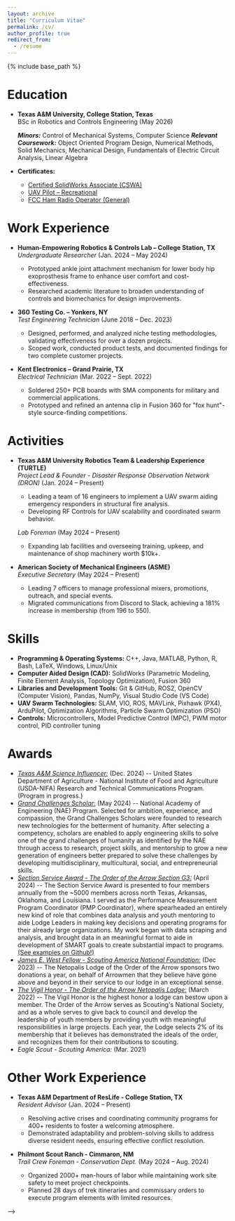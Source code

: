 ```yaml
---
layout: archive
title: "Curriculum Vitae"
permalink: /cv/
author_profile: true
redirect_from:
  - /resume
---
```


{% include base_path %}

Education
======
* **Texas A&M University, College Station, Texas**  
  BSc in Robotics and Controls Engineering (May 2026)  
  <!-- *GPA:* 3.24/4.00   -->
  ***Minors:*** Control of Mechanical Systems, Computer Science
  ***Relevant Coursework:*** Object Oriented Program Design, Numerical Methods, Solid Mechanics, Mechanical Design, Fundamentals of Electric Circuit Analysis, Linear Algebra

* **Certificates:** 
   * [Certified SolidWorks Associate (CSWA)](https://www.linkedin.com/in/ian-wilhite/details/certifications/1731692661513/single-media-viewer/)
   * [UAV Pilot – Recreational](www.linkedin.com/in/ian-wilhite/details/certifications/1713974513765/single-media-viewer/)
   * [FCC Ham Radio Operator (General)](https://wireless2.fcc.gov/UlsApp/UlsSearch/license.jsp?licKey=3703657)

Work Experience
======
* **Human-Empowering Robotics & Controls Lab – College Station, TX**  
  *Undergraduate Researcher* (Jan. 2024 – May 2024)  
  * Prototyped ankle joint attachment mechanism for lower body hip exoprosthesis frame to enhance user comfort and cost-effectiveness.  
  * Researched academic literature to broaden understanding of controls and biomechanics for design improvements.  

* **360 Testing Co. – Yonkers, NY**  
  *Test Engineering Technician* (June 2018 – Dec. 2023)  
  * Designed, performed, and analyzed niche testing methodologies, validating effectiveness for over a dozen projects.  
  * Scoped work, conducted product tests, and documented findings for two complete customer projects.  

* **Kent Electronics – Grand Prairie, TX**  
  *Electrical Technician* (Mar. 2022 – Sept. 2022)  
  * Soldered 250+ PCB boards with SMA components for military and commercial applications.  
  * Prototyped and refined an antenna clip in Fusion 360 for "fox hunt"-style source-finding competitions.  

Activities
======
* **Texas A&M University Robotics Team & Leadership Experience (TURTLE)**  
  *Project Lead & Founder - Disaster Response Observation Network (DRON)* (Jan. 2024 – Present)  
  * Leading a team of 16 engineers to implement a UAV swarm aiding emergency responders in structural fire analysis.  
  * Developing RF Controls for UAV scalability and coordinated swarm behavior.  

  *Lab Foreman* (May 2024 – Present)  
  * Expanding lab facilities and overseeing training, upkeep, and maintenance of shop machinery worth $10k+.  

* **American Society of Mechanical Engineers (ASME)**  
  *Executive Secretary* (May 2024 – Present)  
  * Leading 7 officers to manage professional mixers, promotions, outreach, and special events.  
  * Migrated communications from Discord to Slack, achieving a 181% increase in membership (from 196 to 550).  
<!-- 
* **Order of the Arrow - Section G3**  
  *Performance Measurement Program Coordinator (PMP Coordinator)* (April 2023 – Present)  
  * Designing and utilizing tools to track lodge growth and effectiveness.  
  * Mentored Lodge Chiefs to oversee a  
  
* **Order of the Arrow - Netopalis Lodge**  
  *Lodge Chief* (Aug. 2022 – Aug. 2023)  
  * Served as the executive of a volunteer organization of 1000+ members to execute a $50,000+ annual program
  * Presented to audiences of 300+ members at events, including in the Texas Capitol

* **Longhorn Council - Scouting America**
  *Executive Board Member* (Aug. 2022 – Aug. 2023)  
  * Entrusted to vote to manage the endowment, oversee and maintain the $10+ million assets, and expand program elements for the 10,000+ youth members

  -->

Skills
======
* **Programming & Operating Systems:** C++, Java, MATLAB, Python, R, Bash, LaTeX, Windows, Linux/Unix  
* **Computer Aided Design (CAD):** SolidWorks (Parametric Modeling, Finite Element Analysis, Topology Optimization), Fusion 360
* **Libraries and Development Tools:** Git & GitHub, ROS2, OpenCV (Computer Vision), Pandas, NumPy, Visual Studio Code (VS Code)  
* **UAV Swarm Technologies:** SLAM, VIO, ROS, MAVLink, Pixhawk (PX4), ArduPilot, Optimization Algorithms, Particle Swarm Optimization (PSO)  
* **Controls:** Microcontrollers, Model Predictive Control (MPC), PWM motor control, PID controller tuning

Awards
======
* [*Texas A&M Science Influencer:*](https://scienceinfluencers.org) (Dec. 2024) -- United States Department of Agriculture - National Institute of Food and Agriculture (USDA-NIFA) Research and Technical Communications Program. (Program in progress.)
* [*Grand Challenges Scholar:*](https://engineering.tamu.edu/student-life/gcsp/application-process.html) (May 2024) -- National Academy of Engineering (NAE) Program. Selected for ambition, experience, and compassion, the Grand Challenges Scholars were founded to research new technologies for the betterment of humanity. After selecting a competency, scholars are enabled to apply engineering skills to solve one of the grand challenges of humanity as identified by the NAE through access to research, project skills, and mentorship to grow a new generation of engineers better prepared to solve these challenges by developing multidisciplinary, multicultural, social, and entrepreneurial skills.
* [*Section Service Award - The Order of the Arrow Section G3:*](https://www.instagram.com/p/C6ARjDBrjZg/) (April 2024) -- The Section Service Award is presented to four members annually from the ~5000 members across north Texas, Arkansas, Oklahoma, and Louisiana. I served as the Performance Measurement Program Coordinator (PMP Coordinator), where spearheaded an entirely new kind of role that combines data analysis and youth mentoring to aide Lodge Leaders in making key decisions and operating programs for their already large organizations. My work began with data scraping and analysis, and brought data in an meaningful format to aide in development of SMART goals to create substantial impact to programs. [(See examples on Github!)](https://github.com/Ian-Wilhite/SOS_PMP_24)
* [*James E. West Fellow - Scouting America National Foundation:*](https://www.scouting.org/awards/awards-central/james-e-west-fellowship/) (Dec 2023) -- The Netopalis Lodge of the Order of the Arrow sponsors two donations a year, on behalf of Arrowmen that they believe have gone above and beyond in their service to our lodge in an exceptional sense.
* [*The Vigil Honor - The Order of the Arrow Netopalis Lodge:*](https://oa-bsa.org/program/awards/vigil-honor) (March 2022) -- The Vigil Honor is the highest honor a lodge can bestow upon a member. The Order of the Arrow serves as Scouting's National Society, and as a whole serves to give back to council and develop the leadership of youth members by providing youth with meaningful responsibilities in large projects. Each year, the Lodge selects 2% of its membership that it believes has demonstrated the ideals of the order, and recognizes them for their contributions to scouting.
* *Eagle Scout - Scouting America:* (Mar. 2021)

Other Work Experience
======
* **Texas A&M Department of ResLife - College Station, TX**  
  *Resident Advisor* (Jan. 2024 – Present)  
  * Resolving active crises and coordinating community programs for 400+ residents to foster a welcoming atmosphere.  
  * Demonstrated adaptability and problem-solving skills to address diverse resident needs, ensuring effective conflict resolution.  

* **Philmont Scout Ranch - Cimmaron, NM**  
  *Trail Crew Foreman - Conservation Dept.* (May 2024 – Aug. 2024)  
  * Organized 2000+ man-hours of labor while maintaining work site safety to meet project checkpoints.  
  * Planned 28 days of trek itineraries and commissary orders to execute program elements with limited resources.  
<!-- 
* **Mathnasium Learning Center - Bedford, TX**  
  *Mathematics Tutor* (Dec. 2022 – May 2023)  
  * Engaged in technical communication of upper-level mathematics to wide audiences including those with language barriers.
  <!-- * Coordinated center support with colleagues to prioritize customer service and satisfaction to maintain the 4.8 star customer satisfaction rating on Google Maps -->
 -->
